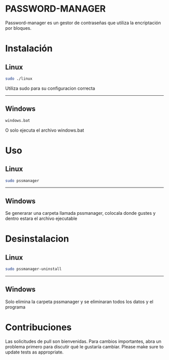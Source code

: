 # PASSWORD-MANAGER

Password-manager es un gestor de contraseñas que utiliza la encriptación por bloques.

# Instalación

## Linux
```bash
sudo ./linux
```
Utiliza sudo para su configuracion correcta

---
## Windows
``` cmd
windows.bat
```
O solo ejecuta el archivo windows.bat

# Uso

## Linux
```bash
sudo pssmanager
```
---
## Windows

Se generarar una carpeta llamada pssmanager, colocala donde gustes y dentro estara el archivo ejecutable

# Desinstalacion

## Linux
``` bash 
sudo pssmanager-uninstall
```

---

## Windows 

Solo elimina la carpeta pssmanager y se eliminaran todos los datos y el programa

# Contribuciones

Las solicitudes de pull son bienvenidas. Para cambios importantes, abra un problema primero para discutir qué le gustaría cambiar.
Please make sure to update tests as appropriate.